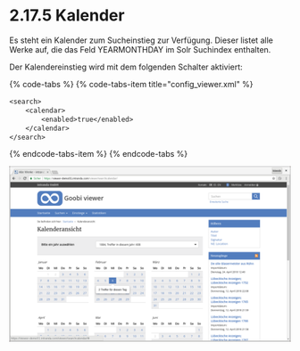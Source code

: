 # 2.17.5 Kalender

Es steht ein Kalender zum Sucheinstieg zur Verfügung. Dieser listet alle Werke auf, die das Feld YEARMONTHDAY im Solr Suchindex enthalten.

Der Kalendereinstieg wird mit dem folgenden Schalter aktiviert:

{% code-tabs %}
{% code-tabs-item title="config\_viewer.xml" %}
```markup
<search>
    <calendar>
        <enabled>true</enabled>
    </calendar>
</search>
```
{% endcode-tabs-item %}
{% endcode-tabs %}

![Einstieg in die Inhalte &#xFC;ber einen Kalender](../../.gitbook/assets/kalendersuche.png)



